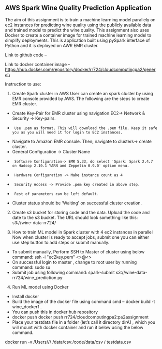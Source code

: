 ## AWS Spark Wine Quality Prediction Application


The aim of this assignment is to train a machine learning model parallely on ec2 instances for predicting wine quality using the publicly available data and trained model to predict the wine quality. This assignment also uses Docker to create a container image for trained machine learning model to simplify deployments. This is application built using pySpark interface of Python and it is deployed on AWR EMR cluster.

Link to github code –

Link to docker container image –
https://hub.docker.com/repository/docker/rr724/cloudcomputingpa2/general\

Instruction to use:
1.	Create Spark cluster in AWS
User can create an spark cluster by using EMR console provided by AWS. The following are the steps to create EMR cluster.
-	 Create Key-Pair for EMR cluster using navigation EC2-> Network & Security -> Key-pairs.
-	   Use .pem as format. This will download the .pem file. Keep it safe you as you will need it for login to EC2 instances.
-	Navigate to Amazon EMR console. Then, navigate to clusters-> create cluster.
-	General Configuration -> Cluster Name 
-	   Software Configuration-> EMR 5.33, do select 'Spark: Spark 2.4.7 on Hadoop 2.10.1 YARN and Zeppelin 0.9.0' option menu.
-	   Hardware Configuration -> Make instance count as 4
-	   Security Access -> Provide .pem key created in above step.
-	   Rest of parameters can be left default.
-	Cluster status should be 'Waiting' on successful cluster creation.

2.	Create s3 bucket for storing code and the data. Upload the code and date to the s3 bucket. The URL should look something like this:  s3://wine-data-rr724/

3. How to train ML model in Spark cluster with 4 ec2 instances in parallel
Now when cluster is ready to accept jobs, submit one you can either use step button to add steps or submit manually.
-	To submit manually, Perform SSH to Master of cluster using below command:
        ssh -i "ec2key.pem" <<User>>@<<Public IPv4 DNS>>
-	On successful login to master , change to root user by running command: sudo su
-	Submit job using following command: spark-submit s3://wine-data-rr724/wine_prediction.py


        
4. Run ML model using Docker
- Install docker 
- Build the image of the docker file using command cmd – docker build -t wine_docker1 .
- You can push this in docker hub repository
- docker push docker push rr724/cloudcomputingpa2:pa2assignment
- Place your testdata file in a folder (let’s call it directory dirA) , which you will mount with docker container and run it below using the below command.

docker run -v /Users/<username>/<path-to-folder>/<appname> /data/csv:/code/data/csv <username>/<user> testdata.csv





